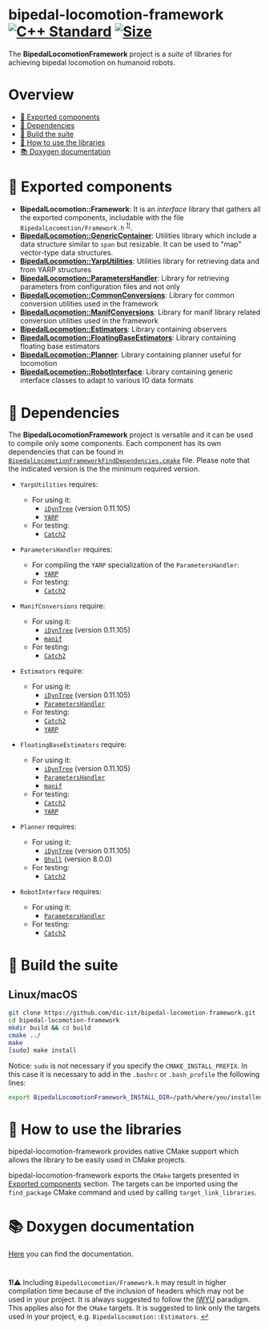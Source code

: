# bipedal-locomotion-framework <a href="https://isocpp.org"><img src="https://img.shields.io/badge/standard-C++17-blue.svg?style=flat&logo=c%2B%2B" alt="C++ Standard" /></a>  </a><a href="./LICENSE"><img src="https://img.shields.io/badge/license-LGPL-19c2d8.svg" alt="Size" /></a>

The **BipedalLocomotionFramework** project is a _suite_ of libraries for achieving bipedal locomotion on humanoid robots.


# Overview
- [:orange_book: Exported components](#orange_book-exported-components)
- [:page_facing_up: Dependencies](#page_facing_up-dependencies)
- [:hammer: Build the suite](#hammer-build-the-suite)
- [:running: How to use the libraries](#running-how-to-use-the-libraries)
- [:books: Doxygen documentation](#books-doxygen-documentation)

# :orange_book: Exported components
- **BipedalLocomotion::Framework**: It is an _interface_ library that gathers all
  the exported components, includable with the file ``BipedalLocomotion/Framework.h`` <sup id="a1">[1!](#f1)</sup>.
- [**BipedalLocomotion::GenericContainer**](./src/GenericContainer): Utilities library which include a data structure similar to ``span`` but resizable. It can be used to "map" vector-type data structures.
- [**BipedalLocomotion::YarpUtilities**](./src/YarpUtilities): Utilities library for retrieving
  data and from YARP structures
- [**BipedalLocomotion::ParametersHandler**](./src/ParametersHandler): Library for
  retrieving parameters from configuration files and not only
- [**BipedalLocomotion::CommonConversions**](./src/Conversions): Library for common conversion utilities used in the framework
- [**BipedalLocomotion::ManifConversions**](./src/Conversions): Library for manif library related conversion utilities used in the framework
- [**BipedalLocomotion::Estimators**](./src/Estimators): Library containing observers
- [**BipedalLocomotion::FloatingBaseEstimators**](./src/Estimators): Library containing floating base estimators
- [**BipedalLocomotion::Planner**](./src/Planner): Library containing planner useful for locomotion
- [**BipedalLocomotion::RobotInterface**](./src/RobotInterface): Library containing generic interface classes to adapt to various IO data formats


# :page_facing_up: Dependencies
The **BipedalLocomotionFramework** project is versatile and it can be used
to compile only some components. Each component has its own dependencies that
can be found in [`BipedalLocomotionFrameworkFindDependencies.cmake`](./cmake/BipedalLocomotionFrameworkFindDependencies.cmake)
file. Please note that the indicated version is the the minimum required version.

- `YarpUtilities` requires:
    - For using it:
      - [`iDynTree`](https://github.com/robotology/idyntree) (version 0.11.105)
      - [`YARP`](https://github.com/robotology/YARP)
    - For testing:
      - [`Catch2`](https://github.com/catchorg/Catch2)
- `ParametersHandler` requires:
    - For compiling the `YARP` specialization of the `ParametersHandler`:
      - [`YARP`](https://github.com/robotology/YARP)
    - For testing:
      - [`Catch2`](https://github.com/catchorg/Catch2)
- `ManifConversions` require:
    - For using it:
      - [`iDynTree`](https://github.com/robotology/idyntree) (version 0.11.105)      
      - [`manif`](https://github.com/artivis/manif)
    - For testing:
      - [`Catch2`](https://github.com/catchorg/Catch2)      
- `Estimators` require:
    - For using it:
      - [`iDynTree`](https://github.com/robotology/idyntree) (version 0.11.105)
      - [`ParametersHandler`](./src/ParametersHandler)
    - For testing:
      - [`Catch2`](https://github.com/catchorg/Catch2)
      - [`YARP`](https://github.com/robotology/YARP)
- `FloatingBaseEstimators` require:
    - For using it:
      - [`iDynTree`](https://github.com/robotology/idyntree) (version 0.11.105)
      - [`ParametersHandler`](./src/ParametersHandler)
      - [`manif`](https://github.com/artivis/manif)
    - For testing:
      - [`Catch2`](https://github.com/catchorg/Catch2)
      - [`YARP`](https://github.com/robotology/YARP)
- `Planner` requires:
    - For using it:
      - [`iDynTree`](https://github.com/robotology/idyntree) (version 0.11.105)
      - [`Qhull`](https://github.com/qhull/qhull) (version 8.0.0)
    - For testing:
      - [`Catch2`](https://github.com/catchorg/Catch2)

- `RobotInterface` requires:
    - For using it:
      - [`ParametersHandler`](./src/ParametersHandler)
    - For testing:
      - [`Catch2`](https://github.com/catchorg/Catch2)

# :hammer: Build the suite
## Linux/macOS

```sh
git clone https://github.com/dic-iit/bipedal-locomotion-framework.git
cd bipedal-locomotion-framework
mkdir build && cd build
cmake ../
make
[sudo] make install
```
Notice: `sudo` is not necessary if you specify the `CMAKE_INSTALL_PREFIX`. In this case it is necessary to add in the `.bashrc` or `.bash_profile` the following lines:
```sh
export BipedalLocomotionFramework_INSTALL_DIR=/path/where/you/installed/
```
# :running: How to use the libraries
bipedal-locomotion-framework provides native CMake support which allows the library to be easily used in CMake projects.

bipedal-locomotion-framework exports the `CMake` targets presented in [Exported components](#orange_book-exported-components) section. The targets can be imported using the `find_package` CMake command and used by calling `target_link_libraries`.

# :books: Doxygen documentation
[Here](https://dic-iit.github.io/bipedal-locomotion-framework) you can find the documentation.

#
<b id="f1">1!</b>:warning: Including ``BipedalLocomotion/Framework.h`` may result in higher compilation time because of the inclusion of headers which may not be used in your project. It is always suggested to follow the [IWYU](https://github.com/include-what-you-use/include-what-you-use/blob/cc0fad4be0db26e40713b6076263f204a311b573/docs/WhyIWYU.md) paradigm. This applies also for the ``CMake`` targets. It is suggested to link only the targets used in your project, e.g. ``BipedalLocomotion::Estimators``. [↩](#a1)
